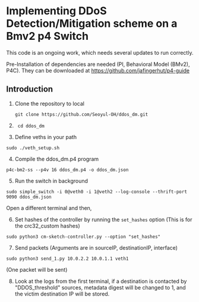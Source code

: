 # Implementing DDoS Detection/Mitigation scheme on a Bmv2 p4 Switch  

This code is an ongoing work, which needs several updates to run correctly. 

Pre-Installation of dependencies are needed (PI, Behavioral Model (BMv2), P4C). 
They can be downloaded at https://github.com/jafingerhut/p4-guide


## Introduction

1.  Clone the repository to local 

    ```
    git clone https://github.com/Seoyul-OH/ddos_dm.git
    ```

2. ```
    cd ddos_dm
   ```

3. Define veths in your path 

```
sudo ./veth_setup.sh 
```

4. Compile the ddos_dm.p4 program 

```
p4c-bm2-ss --p4v 16 ddos_dm.p4 -o ddos_dm.json
```

5. Run the switch in background 
```
sudo simple_switch -i 0@veth0 -i 1@veth2 --log-console --thrift-port 9090 ddos_dm.json
```

Open a different terminal and then, 

6. Set hashes of the controller by running the `set_hashes` option (This is for the crc32_custom hashes)
```
sudo python3 cm-sketch-controller.py --option "set_hashes"
```

7. Send packets (Arguments are in sourceIP, destinationIP, interface)
```
sudo python3 send_1.py 10.0.2.2 10.0.1.1 veth1
```

(One packet will be sent)


8. Look at the logs from the first terminal, if a destination is contacted by "DDOS_threshold" sources, metadata digest will be changed to 1, and the victim destination IP will be stored. 
